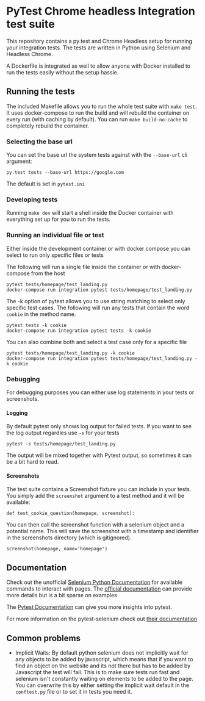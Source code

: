 # PyTest Chrome headless Integration test suite

This repository contains a py.test and Chrome Headless setup for running your integration tests. The tests are written in Python using Selenium and Headless Chrome.

A Dockerfile is integrated as well to allow anyone with Docker installed to run the tests easily without the setup hassle.

## Running the tests

The included Makefile allows you to run the whole test suite with `make test`. It uses docker-compose to run the build and will rebuild the container on every run (with caching by default). You can run `make build-no-cache` to completely rebuild the container.

### Selecting the base url

You can set the base url the system tests against with the `--base-url` cli argument:

```
py.test tests --base-url https://google.com
```

The default is set in `pytest.ini`

### Developing tests

Running `make dev` will start a shell inside the Docker container with everything set up for you to run the tests.

### Running an individual file or test

Either inside the development container or with docker compose you can select to run only specific files or tests

The following will run a single file inside the container or with docker-compose from the host
```
pytest tests/homepage/test_landing.py
docker-compose run integration pytest tests/homepage/test_landing.py
```

The -k option of pytest allows you to use string matching to select only specific test cases. The following will run any tests that contain the word `cookie` in the method name.

```
pytest tests -k cookie
docker-compose run integration pytest tests -k cookie
```

You can also combine both and select a test case only for a specific file

```
pytest tests/homepage/test_landing.py -k cookie
docker-compose run integration pytest tests/homepage/test_landing.py -k cookie
```

### Debugging

For debugging purposes you can either use log statements in your tests or screenshots.

#### Logging

By default pytest only shows log output for failed tests. If you want to see the log output regardles use `-s` for your tests

```
pytest -s tests/homepage/test_landing.py
```

The output will be mixed together with Pytest output, so sometimes it can be a bit hard to read.

#### Screenshots

The test suite contains a Screenshot fixture you can include in your tests. You simply add the `screenshot` argument to a test method and it will be available:

```
def test_cookie_question(homepage, screenshot):
```

You can then call the screenshot function with a selenium object and a potential name. This will save the screenshot with a timestamp and identifier in the screenshots directory (which is gitignored).

```
screenshot(homepage, name='homepage')
```

## Documentation

Check out the unofficial [Selenium Python Documentation](http://selenium-python.readthedocs.io) for available commands to interact with pages. The [official documentation](https://seleniumhq.github.io/selenium/docs/api/py/api.html#common) can provide more details but is a bit sparse on examples

The [Pytest Documentation](https://docs.pytest.org/en/latest/) can give you more insights into pytest.

For more information on the pytest-selenium check out [their documentation](http://pytest-selenium.readthedocs.io/)


## Common problems

* Implicit Waits: By default python selenium does not implicitly wait for any objects to be added by javascript, which means that if you want to find an object on the website and its not there but has to be added by Javascript the test will fail. This is to make sure tests run fast and selenium isn't constantly waiting on elements to be added to the page. You can overwrite this by either setting the implicit wait default in the `conftest.py` file or to set it in tests you need it.
